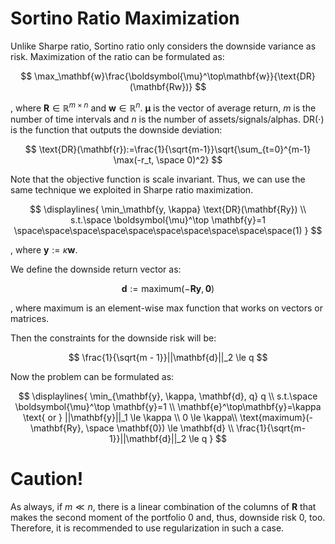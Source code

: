 # Sortino Ratio Maximization

Unlike Sharpe ratio, Sortino ratio only considers the downside variance as risk. Maximization of the ratio can be formulated as:

$$
\max_\mathbf{w}\frac{\boldsymbol{\mu}^\top\mathbf{w}}{\text{DR}(\mathbf{Rw})}
$$

, where $\mathbf{R}\in\mathbb{R}^{m \times n}$ and $\mathbf{w} \in \mathbb{R}^n$. $\boldsymbol{\mu}$ is the vector of average return, $m$ is the number of time intervals and $n$ is the number of assets/signals/alphas. $\text{DR}(\cdot)$ is the function that outputs the downside deviation:

$$
\text{DR}(\mathbf{r}):=\frac{1}{\sqrt{m-1}}\sqrt{\sum_{t=0}^{m-1} \max(-r_t, \space 0)^2}
$$

Note that the objective function is scale invariant. Thus, we can use the same technique we exploited in Sharpe ratio maximization.

$$ \displaylines{
\min_\mathbf{y, \kappa} \text{DR}(\mathbf{Ry}) \\ 
s.t.\space \boldsymbol{\mu}^\top \mathbf{y}=1 \space\space\space\space\space\space\space\space\space\space(1)
} $$

, where $\mathbf{y}:=\kappa \mathbf{w}$.

We define the downside return vector as:

$$
\mathbf{d}:= \text{maximum}(-\mathbf{Ry}, \mathbf{0})
$$

, where $\text{maximum}$ is an element-wise max function that works on vectors or matrices.

Then the constraints for the downside risk will be:

$$
\frac{1}{\sqrt{m - 1}}||\mathbf{d}||_2 \le q
$$

Now the problem can be formulated as:

$$ \displaylines{
\min_{\mathbf{y}, \kappa, \mathbf{d}, q} q \\ 
s.t.\space \boldsymbol{\mu}^\top \mathbf{y}=1 \\
\mathbf{e}^\top\mathbf{y}=\kappa \text{ or } ||\mathbf{y}||_1 \le \kappa \\
0 \le \kappa\\
\text{maximum}(-\mathbf{Ry}, \space \mathbf{0}) \le \mathbf{d} \\
\frac{1}{\sqrt{m-1}}||\mathbf{d}||_2 \le q
} $$

# Caution!

As always, if $m \ll n$, there is a linear combination of the columns of $\mathbf{R}$ that makes the second moment of the portfolio 0 and, thus, downside risk 0, too. Therefore, it is recommended to use regularization in such a case.
